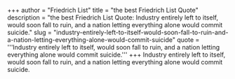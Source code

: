 +++
author = "Friedrich List"
title = "the best Friedrich List Quote"
description = "the best Friedrich List Quote: Industry entirely left to itself, would soon fall to ruin, and a nation letting everything alone would commit suicide."
slug = "industry-entirely-left-to-itself-would-soon-fall-to-ruin-and-a-nation-letting-everything-alone-would-commit-suicide"
quote = '''Industry entirely left to itself, would soon fall to ruin, and a nation letting everything alone would commit suicide.'''
+++
Industry entirely left to itself, would soon fall to ruin, and a nation letting everything alone would commit suicide.

